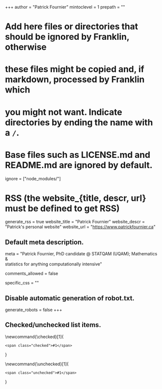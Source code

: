 <!--
Add here global page variables to use throughout your website.
-->
+++
author = "Patrick Fournier"
mintoclevel = 1
prepath = ""

# Add here files or directories that should be ignored by Franklin, otherwise
# these files might be copied and, if markdown, processed by Franklin which
# you might not want. Indicate directories by ending the name with a `/`.
# Base files such as LICENSE.md and README.md are ignored by default.
ignore = ["node_modules/"]

# RSS (the website_{title, descr, url} must be defined to get RSS)
generate_rss = true
website_title = "Patrick Fournier"
website_descr = "Patrick's personal website"
website_url   = "https://www.patrickfournier.ca"

## Default meta description.
meta = "Patrick Fournier, PhD candidate @ STATQAM (UQAM); Mathematics &amp; \
        statistics for anything computationally intensive"

comments_allowed = false

specific_css = ""

## Disable automatic generation of robot.txt.
generate_robots = false
+++

<!--
Add here global latex commands to use throughout your pages.
-->

## Checked/unchecked list items.
\newcommand{\checked}[1]{
~~~
<span class="checked">#1</span>
~~~
}

\newcommand{\unchecked}[1]{
~~~
<span class="unchecked">#1</span>
~~~
}
